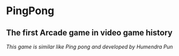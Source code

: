 # PingPong
## The first Arcade game in video game history
*This game is similar like Ping pong and developed by Humendra Pun*
